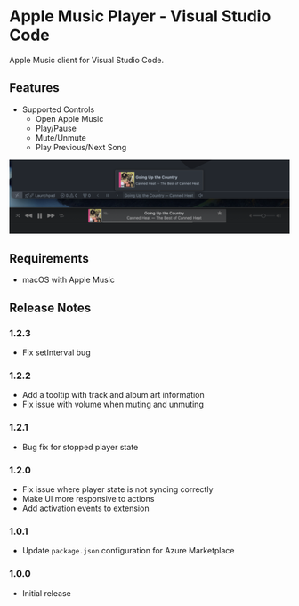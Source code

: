 # Apple Music Player - Visual Studio Code

Apple Music client for Visual Studio Code.

## Features

- Supported Controls
  - Open Apple Music
  - Play/Pause
  - Mute/Unmute
  - Play Previous/Next Song

![screen shot](images/screen-shot.png)

## Requirements

- macOS with Apple Music

## Release Notes

### 1.2.3

- Fix setInterval bug

### 1.2.2

- Add a tooltip with track and album art information
- Fix issue with volume when muting and unmuting

### 1.2.1

- Bug fix for stopped player state

### 1.2.0

- Fix issue where player state is not syncing correctly
- Make UI more responsive to actions
- Add activation events to extension

### 1.0.1

- Update `package.json` configuration for Azure Marketplace

### 1.0.0

- Initial release
